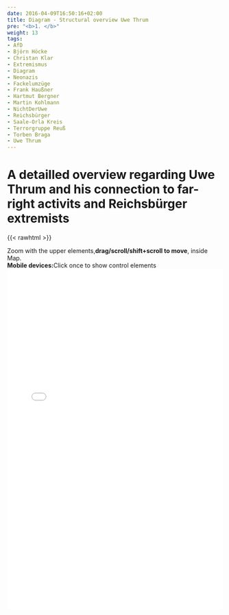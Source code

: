 ```yaml
---
date: 2016-04-09T16:50:16+02:00
title: Diagram - Structural overview Uwe Thrum
pre: "<b>1. </b>"
weight: 13
tags:
- AfD
- Björn Höcke
- Christan Klar
- Extremismus
- Diagram
- Neonazis
- Fackelumzüge
- Frank Haußner
- Hartmut Bergner
- Martin Kohlmann
- NichtDerUwe
- Reichsbürger
- Saale-Orla Kreis
- Terrorgruppe Reuß
- Torben Braga
- Uwe Thrum
---
```


# A detailled overview regarding Uwe Thrum and his connection to far-right activits and Reichsbürger extremists

{{< rawhtml >}}

  <p class="speshal-fancy-custom">
    Zoom with the upper elements,<strong>drag/scroll/shift+scroll to move</strong>, inside Map.<br><strong>Mobile devices:</strong>Click once to show control elements
<iframe frameborder="0" style="width:100%;height:795px;" src="/mindmap.html"><br>

  </p>

{{< /rawhtml >}}
